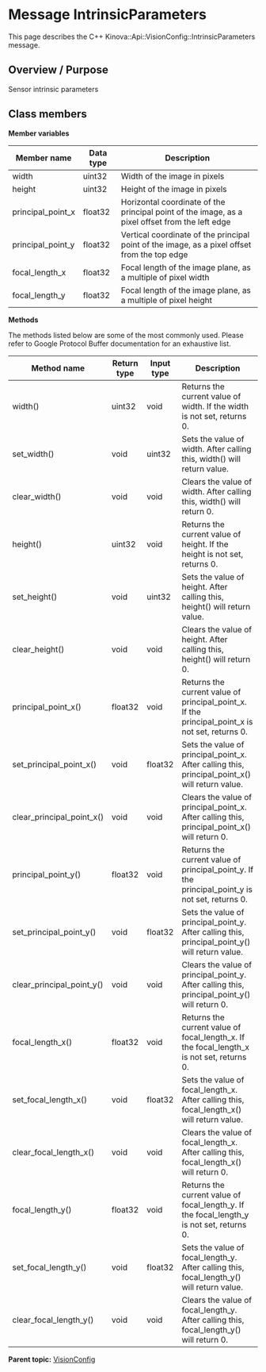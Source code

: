 # Message IntrinsicParameters

This page describes the C++ Kinova::Api::VisionConfig::IntrinsicParameters message.

## Overview / Purpose

Sensor intrinsic parameters

## Class members

 **Member variables** 

|Member name|Data type|Description|
|-----------|---------|-----------|
|width|uint32|Width of the image in pixels|
|height|uint32|Height of the image in pixels|
|principal\_point\_x|float32|Horizontal coordinate of the principal point of the image, as a pixel offset from the left edge|
|principal\_point\_y|float32|Vertical coordinate of the principal point of the image, as a pixel offset from the top edge|
|focal\_length\_x|float32|Focal length of the image plane, as a multiple of pixel width|
|focal\_length\_y|float32|Focal length of the image plane, as a multiple of pixel height|

 **Methods** 

The methods listed below are some of the most commonly used. Please refer to Google Protocol Buffer documentation for an exhaustive list.

|Method name|Return type|Input type|Description|
|-----------|-----------|----------|-----------|
|width\(\)|uint32|void|Returns the current value of width. If the width is not set, returns 0.|
|set\_width\(\)|void|uint32|Sets the value of width. After calling this, width\(\) will return value.|
|clear\_width\(\)|void|void|Clears the value of width. After calling this, width\(\) will return 0.|
|height\(\)|uint32|void|Returns the current value of height. If the height is not set, returns 0.|
|set\_height\(\)|void|uint32|Sets the value of height. After calling this, height\(\) will return value.|
|clear\_height\(\)|void|void|Clears the value of height. After calling this, height\(\) will return 0.|
|principal\_point\_x\(\)|float32|void|Returns the current value of principal\_point\_x. If the principal\_point\_x is not set, returns 0.|
|set\_principal\_point\_x\(\)|void|float32|Sets the value of principal\_point\_x. After calling this, principal\_point\_x\(\) will return value.|
|clear\_principal\_point\_x\(\)|void|void|Clears the value of principal\_point\_x. After calling this, principal\_point\_x\(\) will return 0.|
|principal\_point\_y\(\)|float32|void|Returns the current value of principal\_point\_y. If the principal\_point\_y is not set, returns 0.|
|set\_principal\_point\_y\(\)|void|float32|Sets the value of principal\_point\_y. After calling this, principal\_point\_y\(\) will return value.|
|clear\_principal\_point\_y\(\)|void|void|Clears the value of principal\_point\_y. After calling this, principal\_point\_y\(\) will return 0.|
|focal\_length\_x\(\)|float32|void|Returns the current value of focal\_length\_x. If the focal\_length\_x is not set, returns 0.|
|set\_focal\_length\_x\(\)|void|float32|Sets the value of focal\_length\_x. After calling this, focal\_length\_x\(\) will return value.|
|clear\_focal\_length\_x\(\)|void|void|Clears the value of focal\_length\_x. After calling this, focal\_length\_x\(\) will return 0.|
|focal\_length\_y\(\)|float32|void|Returns the current value of focal\_length\_y. If the focal\_length\_y is not set, returns 0.|
|set\_focal\_length\_y\(\)|void|float32|Sets the value of focal\_length\_y. After calling this, focal\_length\_y\(\) will return value.|
|clear\_focal\_length\_y\(\)|void|void|Clears the value of focal\_length\_y. After calling this, focal\_length\_y\(\) will return 0.|

**Parent topic:** [VisionConfig](../references/summary_VisionConfig.md)

